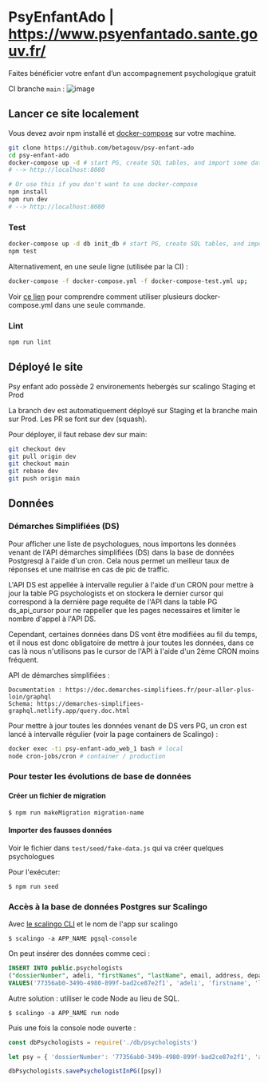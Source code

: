 # PsyEnfantAdo | https://www.psyenfantado.sante.gouv.fr/
Faites bénéficier votre enfant d’un accompagnement psychologique gratuit

CI branche `main` :  ![image](https://github.com/betagouv/psy-enfant-ado/workflows/Node.js%20CI/badge.svg)

## Lancer ce site localement
Vous devez avoir npm installé et [docker-compose](https://docs.docker.com/compose/install/) sur votre machine.

```bash
git clone https://github.com/betagouv/psy-enfant-ado
cd psy-enfant-ado
docker-compose up -d # start PG, create SQL tables, and import some data
# --> http://localhost:8080

# Or use this if you don't want to use docker-compose
npm install
npm run dev
# --> http://localhost:8080
```

### Test
```bash
docker-compose up -d db init_db # start PG, create SQL tables, and import some data
npm test
```

Alternativement, en une seule ligne (utilisée par la CI) :
```bash
docker-compose -f docker-compose.yml -f docker-compose-test.yml up;
```
Voir [ce lien](https://docs.docker.com/compose/extends/#understanding-multiple-compose-files) pour comprendre comment utiliser plusieurs docker-compose.yml dans une seule commande.

### Lint
```bash
npm run lint
```
## Déployé le site
Psy enfant ado possède 2 environements hebergés sur scalingo 
Staging et Prod

La branch dev est automatiquement déployé sur Staging et la branche main sur Prod.
Les PR se font sur dev (squash).

Pour déployer, il faut rebase dev sur main:
```bash
git checkout dev
git pull origin dev
git checkout main
git rebase dev
git push origin main
```

## Données
### Démarches Simplifiées (DS) 
Pour afficher une liste de psychologues, nous importons les données venant de l'API démarches simplifiées (DS) dans la base de données Postgresql à l'aide d'un cron. Cela nous permet un meilleur taux de réponses et une maitrise en cas de pic de traffic.

L'API DS est appellée à intervalle regulier à l'aide d'un CRON pour mettre à jour la table PG psychologists et on stockera le dernier cursor qui correspond à la dernière page requête de l'API dans la table PG ds_api_cursor pour ne rappeller que les pages necessaires et limiter le nombre d'appel à l'API DS.

Cependant, certaines données dans DS vont être modifiées au fil du temps, et il nous est donc obligatoire de mettre à jour toutes les données, dans ce cas là nous n'utilisons pas le cursor de l'API à l'aide d'un 2ème CRON moins fréquent.

API de démarches simplifiées :

    Documentation : https://doc.demarches-simplifiees.fr/pour-aller-plus-loin/graphql
    Schema: https://demarches-simplifiees-graphql.netlify.app/query.doc.html

Pour mettre à jour toutes les données venant de DS vers PG, un cron est lancé à intervalle régulier (voir la page containers de Scalingo) :

```bash
docker exec -ti psy-enfant-ado_web_1 bash # local
node cron-jobs/cron # container / production
```

### Pour tester les évolutions de base de données

#### Créer un fichier de migration

    $ npm run makeMigration migration-name

#### Importer des fausses données
Voir le fichier dans `test/seed/fake-data.js` qui va créer quelques psychologues

Pour l'exécuter:

    $ npm run seed

### Accès à la base de données Postgres sur Scalingo
Avec [le scalingo CLI](https://doc.scalingo.com/cli) et le nom de l'app sur scalingo

    $ scalingo -a APP_NAME pgsql-console

On peut insérer des données comme ceci :
```sql
INSERT INTO public.psychologists
("dossierNumber", adeli, "firstNames", "lastName", email, address, departement,  phone, website, teleconsultation, languages, "createdAt", "updatedAt", archived, state)
VALUES('77356ab0-349b-4980-899f-bad2ce87e2f1', 'adeli', 'firstname', 'lastname', 'publicemail@beta.gouv.fr', '', '', '', '', '', false, 'accfzfz', '', '[]', '',CURRENT_TIMESTAMP, CURRENT_TIMESTAMP, false, 'accepte', 'private.email@beta.gouv.fr');
```

Autre solution : utiliser le code Node au lieu de SQL.

    $ scalingo -a APP_NAME run node

Puis une fois la console node ouverte :
```js
const dbPsychologists = require('./db/psychologists')

let psy = { 'dossierNumber': '77356ab0-349b-4980-899f-bad2ce87e2f1', 'adeli': 123, firstNames: 'Stevie', 'lastName': 'Wonder', 'email': 'meetwithstevie@wonder.com', archived: true, state: 'accepte'}

dbPsychologists.savePsychologistInPG([psy])
```

